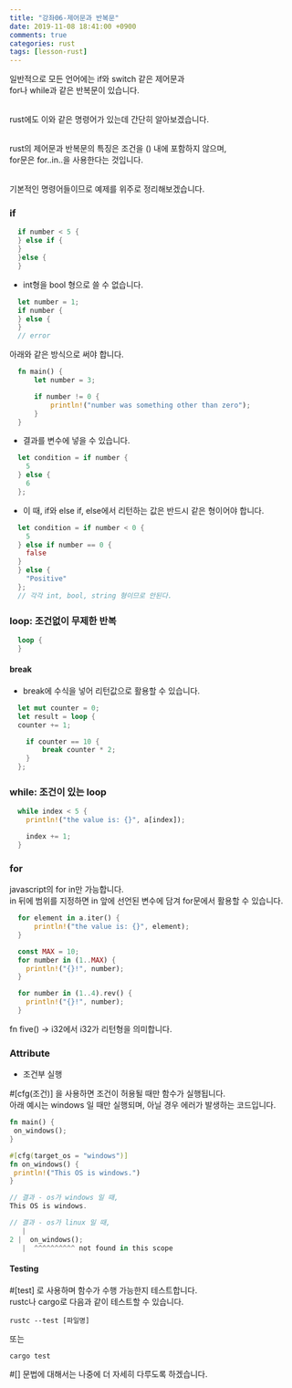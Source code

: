 ```yaml
---
title: "강좌06-제어문과 반복문"
date: 2019-11-08 18:41:00 +0900
comments: true
categories: rust
tags: [lesson-rust]
---
```



일반적으로 모든 언어에는 if와 switch 같은 제어문과<br>
for나 while과 같은 반복문이 있습니다.<br><br>

rust에도 이와 같은 명령어가 있는데 간단히 알아보겠습니다.<br><br>

rust의 제어문과 반복문의 특징은 조건을 () 내에 포함하지 않으며,<br>
for문은 for..in..을 사용한다는 것입니다.<br><br>

기본적인 명령어들이므로 예제를 위주로 정리해보겠습니다.<br>



### if

```rust
  if number < 5 {
  } else if {
  }
  }else {
  }
```



- int형을 bool 형으로 쓸 수 없습니다.

```rust
  let number = 1;
  if number {
  } else {
  }
  // error 
```


아래와 같은 방식으로 써야 합니다.

```rust
  fn main() {
      let number = 3;

      if number != 0 {
          println!("number was something other than zero");
      }
  }
```



- 결과를 변수에 넣을 수 있습니다.

```rust
  let condition = if number {
    5
  } else {
    6
  };
```

        
- 이 때, if와 else if, else에서 리턴하는 값은 반드시 같은 형이어야 합니다.
  
```rust
  let condition = if number < 0 {
    5
  } else if number == 0 {
    false
  }
  } else {
    "Positive"
  };
  // 각각 int, bool, string 형이므로 안된다. 
```
        

### loop: 조건없이 무제한 반복
  
```rust
  loop {
  }
```

        
#### break

 - break에 수식을 넣어 리턴값으로 활용할 수 있습니다.
 
```rust
  let mut counter = 0;
  let result = loop {
  counter += 1;

    if counter == 10 {
        break counter * 2;
    }
  };
```
   
   
### while: 조건이 있는 loop

```rust
  while index < 5 {
    println!("the value is: {}", a[index]);

    index += 1;
  }
  ```

### for

javascript의 for in만 가능합니다. <br>in 뒤에 범위를 지정하면 in 앞에 선언된 변수에 담겨 for문에서 활용할 수 있습니다.

```rust
  for element in a.iter() {
      println!("the value is: {}", element);
  }

  const MAX = 10;
  for number in (1..MAX) {
    println!("{}!", number);
  }

  for number in (1..4).rev() {
    println!("{}!", number);
  }
  ```
    
fn five() -> i32에서 i32가 리턴형을 의미합니다.<br>



 
  
### Attribute

- 조건부 실행

#[cfg(조건)] 을 사용하면 조건이 허용될 때만 함수가 실행됩니다.<br>
아래 예시는 windows 일 때만 실행되며, 아닐 경우 에러가 발생하는 코드입니다.


```rust
fn main() {
 on_windows();
}

#[cfg(target_os = "windows")]
fn on_windows() {
 println!("This OS is windows.")
}

// 결과 - os가 windows 일 때,
This OS is windows.

// 결과 - os가 linux 일 때,
   |
2 |  on_windows();
   |  ^^^^^^^^^^ not found in this scope
```


#### Testing
#[test] 로 사용하며 함수가 수행 가능한지 테스트합니다.<br>
rustc나 cargo로 다음과 같이 테스트할 수 있습니다.

```command
rustc --test [파일명]
```

또는

```command
cargo test
```


#[] 문법에 대해서는 나중에 더 자세히 다루도록 하겠습니다.